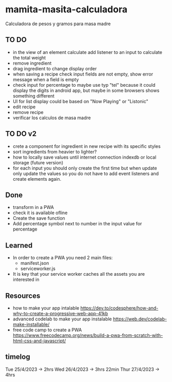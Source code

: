 # mamita-masita-calculadora

Calculadora de pesos y gramos para masa madre

## TO DO

- in the view of an element calculate add listener to an input to calculate the total weight
- remove ingredient
- drag ingredient to change display order
- when saving a recipe check input fields are not empty, show error message when a field is empty
- check input for percentage to maybe use typ "tel" because it could display the digits in android app, but maybe in some browsers shows something different
- UI for list display could be based on "Now Playing" or "Listonic"
- edit recipe
- remove recipe
- verificar los calculos de masa madre

## TO DO v2

- crete a component for ingredient in new recipe with its specific styles
- sort ingredients from heavier to lighter?
- how to locally save values until internet connection indexdb or local storage (future version)
- for each input you should only create the first time but when update only update the values so you do not have to add event listeners and create elements again.

## Done

- transform in a PWA
- check it is available ofline
- Create the save function
- Add percentage symbol next to number in the input value for percentage

## Learned

- In order to create a PWA you need 2 main files:
  - manifest.json
  - serviceworker.js
- It is key that your service worker caches all the assets you are interested in

## Resources

- how to make your app intalable https://dev.to/codesphere/how-and-why-to-create-a-progressive-web-app-41kb
- advanced codelab to make your app instalable https://web.dev/codelab-make-installable/
- free code camp to create a PWA https://www.freecodecamp.org/news/build-a-pwa-from-scratch-with-html-css-and-javascript/

## timelog

Tue 25/4/2023 -> 2hrs
Wed 26/4/2023 -> 3hrs 22min
Thur 27/4/2023 -> 4hrs
